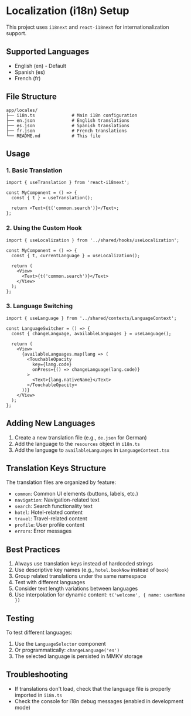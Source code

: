 # Localization (i18n) Setup

This project uses `i18next` and `react-i18next` for internationalization support.

## Supported Languages

- English (en) - Default
- Spanish (es)
- French (fr)

## File Structure

```
app/locales/
├── i18n.ts              # Main i18n configuration
├── en.json              # English translations
├── es.json              # Spanish translations
├── fr.json              # French translations
└── README.md            # This file
```

## Usage

### 1. Basic Translation

```tsx
import { useTranslation } from 'react-i18next';

const MyComponent = () => {
  const { t } = useTranslation();
  
  return <Text>{t('common.search')}</Text>;
};
```

### 2. Using the Custom Hook

```tsx
import { useLocalization } from '../shared/hooks/useLocalization';

const MyComponent = () => {
  const { t, currentLanguage } = useLocalization();
  
  return (
    <View>
      <Text>{t('common.search')}</Text>
    </View>
  );
};
```

### 3. Language Switching

```tsx
import { useLanguage } from '../shared/contexts/LanguageContext';

const LanguageSwitcher = () => {
  const { changeLanguage, availableLanguages } = useLanguage();
  
  return (
    <View>
      {availableLanguages.map(lang => (
        <TouchableOpacity
          key={lang.code}
          onPress={() => changeLanguage(lang.code)}
        >
          <Text>{lang.nativeName}</Text>
        </TouchableOpacity>
      ))}
    </View>
  );
};
```

## Adding New Languages

1. Create a new translation file (e.g., `de.json` for German)
2. Add the language to the `resources` object in `i18n.ts`
3. Add the language to `availableLanguages` in `LanguageContext.tsx`

## Translation Keys Structure

The translation files are organized by feature:

- `common`: Common UI elements (buttons, labels, etc.)
- `navigation`: Navigation-related text
- `search`: Search functionality text
- `hotel`: Hotel-related content
- `travel`: Travel-related content
- `profile`: User profile content
- `errors`: Error messages

## Best Practices

1. Always use translation keys instead of hardcoded strings
2. Use descriptive key names (e.g., `hotel.bookNow` instead of `book`)
3. Group related translations under the same namespace
4. Test with different languages
5. Consider text length variations between languages
6. Use interpolation for dynamic content: `t('welcome', { name: userName })`

## Testing

To test different languages:

1. Use the `LanguageSelector` component
2. Or programmatically: `changeLanguage('es')`
3. The selected language is persisted in MMKV storage

## Troubleshooting

- If translations don't load, check that the language file is properly imported in `i18n.ts`
- Check the console for i18n debug messages (enabled in development mode) 